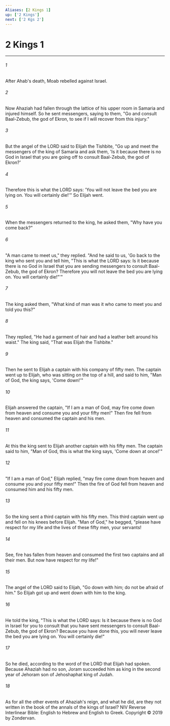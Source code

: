 ```yaml
---
Aliases: [2 Kings 1]
up: ['2 Kings']
next: ['2 Kgs 2']
---
```

# 2 Kings 1

***


###### 1 
After Ahab's death, Moab rebelled against Israel. 

###### 2 
Now Ahaziah had fallen through the lattice of his upper room in Samaria and injured himself. So he sent messengers, saying to them, "Go and consult Baal-Zebub, the god of Ekron, to see if I will recover from this injury." 

###### 3 
But the angel of the LORD said to Elijah the Tishbite, "Go up and meet the messengers of the king of Samaria and ask them, 'Is it because there is no God in Israel that you are going off to consult Baal-Zebub, the god of Ekron?' 

###### 4 
Therefore this is what the LORD says: 'You will not leave the bed you are lying on. You will certainly die!'" So Elijah went. 

###### 5 
When the messengers returned to the king, he asked them, "Why have you come back?" 

###### 6 
"A man came to meet us," they replied. "And he said to us, 'Go back to the king who sent you and tell him, "This is what the LORD says: Is it because there is no God in Israel that you are sending messengers to consult Baal-Zebub, the god of Ekron? Therefore you will not leave the bed you are lying on. You will certainly die!"'" 

###### 7 
The king asked them, "What kind of man was it who came to meet you and told you this?" 

###### 8 
They replied, "He had a garment of hair and had a leather belt around his waist." The king said, "That was Elijah the Tishbite." 

###### 9 
Then he sent to Elijah a captain with his company of fifty men. The captain went up to Elijah, who was sitting on the top of a hill, and said to him, "Man of God, the king says, 'Come down!'" 

###### 10 
Elijah answered the captain, "If I am a man of God, may fire come down from heaven and consume you and your fifty men!" Then fire fell from heaven and consumed the captain and his men. 

###### 11 
At this the king sent to Elijah another captain with his fifty men. The captain said to him, "Man of God, this is what the king says, 'Come down at once!'" 

###### 12 
"If I am a man of God," Elijah replied, "may fire come down from heaven and consume you and your fifty men!" Then the fire of God fell from heaven and consumed him and his fifty men. 

###### 13 
So the king sent a third captain with his fifty men. This third captain went up and fell on his knees before Elijah. "Man of God," he begged, "please have respect for my life and the lives of these fifty men, your servants! 

###### 14 
See, fire has fallen from heaven and consumed the first two captains and all their men. But now have respect for my life!" 

###### 15 
The angel of the LORD said to Elijah, "Go down with him; do not be afraid of him." So Elijah got up and went down with him to the king. 

###### 16 
He told the king, "This is what the LORD says: Is it because there is no God in Israel for you to consult that you have sent messengers to consult Baal-Zebub, the god of Ekron? Because you have done this, you will never leave the bed you are lying on. You will certainly die!" 

###### 17 
So he died, according to the word of the LORD that Elijah had spoken. Because Ahaziah had no son, Joram succeeded him as king in the second year of Jehoram son of Jehoshaphat king of Judah. 

###### 18 
As for all the other events of Ahaziah's reign, and what he did, are they not written in the book of the annals of the kings of Israel? NIV Reverse Interlinear Bible: English to Hebrew and English to Greek. Copyright © 2019 by Zondervan.
